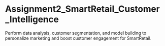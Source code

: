 # Assignment2_SmartRetail_Customer_Intelligence
Perform data analysis, customer segmentation, and model building to personalize marketing and boost customer engagement for SmartRetail.
